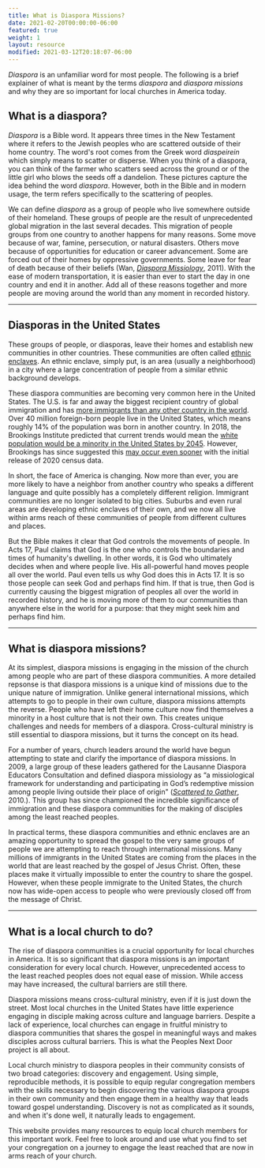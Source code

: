 ```yaml
---
title: What is Diaspora Missions?
date: 2021-02-20T00:00:00-06:00
featured: true
weight: 1
layout: resource
modified: 2021-03-12T20:18:07-06:00
---
```


*Diaspora* is an unfamiliar word for most people. The following is a brief explainer of what is meant by the terms *diaspora* and *diaspora missions* and why they are so important for local churches in America today.

## What is a diaspora?
*Diaspora* is a Bible word. It appears three times in the New Testament where it refers to the Jewish peoples who are scattered outside of their home country. The word's root comes from the Greek word *diaspeirein* which simply means to scatter or disperse. When you think of a diaspora, you can think of the farmer who scatters seed across the ground or of the little girl who blows the seeds off a dandelion. These pictures capture the idea behind the word *diaspora*. However, both in the Bible and in modern usage, the term refers specifically to the scattering of peoples. 

We can define *diaspora* as a group of people who live somewhere outside of their homeland. These groups of people are the result of unprecedented global migration in the last several decades. This migration of people groups from one country to another happens for many reasons. Some move because of war, famine, persecution, or natural disasters. Others move because of opportunities for education or career advancement. Some are forced out of their homes by oppressive governments. Some leave for fear of death because of their beliefs (Wan, *[Diaspora Missiology](https://amzn.to/3q9Px5l)*, 2011). With the ease of modern transportation, it is easier than ever to start the day in one country and end it in another. Add all of these reasons together and more people are moving around the world than any moment in recorded history.

---

## Diasporas in the United States
These groups of people, or diasporas, leave their homes and establish new communities in other countries. These communities are often called [ethnic enclaves](https://keelancook.com/2017/02/22/what-is-an-ethnic-enclave-and-why-should-i-care/). An ethnic enclave, simply put, is an area (usually a neighborhood) in a city where a large concentration of people from a similar ethnic background develops. 

These diaspora communities are becoming very common here in the United States. The U.S. is far and away the biggest recipient country of global immigration and has [more immigrants than any other country in the world](https://www.pewresearch.org/fact-tank/2020/08/20/key-findings-about-u-s-immigrants/). Over 40 million foreign-born people live in the United States, which means roughly 14% of the population was born in another country. In 2018, the Brookings Institute predicted that current trends would mean the [white population would be a minority in the United States by 2045](https://keelancook.com/2018/03/15/in-the-news-whites-a-minority-by-2045/). However, Brookings has since suggested this [may occur even sooner](https://www.brookings.edu/research/new-census-data-shows-the-nation-is-diversifying-even-faster-than-predicted/) with the initial release of 2020 census data.

In short, the face of America is changing. Now more than ever, you are more likely to have a neighbor from another country who speaks a different language and quite possibly has a completely different religion. Immigrant communities are no longer isolated to big cities. Suburbs and even rural areas are developing ethnic enclaves of their own, and we now all live within arms reach of these communities of people from different cultures and places.

But the Bible makes it clear that God controls the movements of people. In Acts 17, Paul claims that God is the one who controls the boundaries and times of humanity's dwelling. In other words, it is God who ultimately decides when and where people live. His all-powerful hand moves people all over the world. Paul even tells us why God does this in Acts 17. It is so those people can seek God and perhaps find him. If that is true, then God is currently causing the biggest migration of peoples all over the world in recorded history, and he is moving more of them to our communities than anywhere else in the world for a purpose: that they might seek him and perhaps find him.

---
## What is diaspora missions?
At its simplest, diaspora missions is engaging in the mission of the church among people who are part of these diaspora communities. A more detailed repsonse is that diaspora missions is a unique kind of missions due to the unique nature of immigration. Unlike general international missions, which attempts to go to people in their own culture, diaspora missions attempts the reverse. People who have left their home culture now find themselves a minority in a host culture that is not their own. This creates unique challenges and needs for members of a diaspora. Cross-cultural ministry is still essential to diaspora missions, but it turns the concept on its head.

For a number of years, church leaders around the world have begun attempting to state and clarify the importance of diaspora missions. In 2009, a large group of these leaders gathered for the Lausanne Diaspora Educators Consultation and defined diaspora missiology as “a missiological framework for understanding and participating in God’s redemptive mission among people living outside their place of origin" ([*Scattered to Gather*](https://amzn.to/3b5DDVJ), 2010.). This group has since championed the incredible significance of immigration and these diaspora communities for the making of disciples among the least reached peoples.

In practical terms, these diaspora communities and ethnic enclaves are an amazing opportunity to spread the gospel to the very same groups of people we are attempting to reach through international missions. Many millions of immigrants in the United States are coming from the places in the world that are least reached by the gospel of Jesus Christ. Often, these places make it virtually impossible to enter the country to share the gospel. However, when these people immigrate to the United States, the church now has wide-open access to people who were previously closed off from the message of Christ.

---
## What is a local church to do?
The rise of diaspora communities is a crucial opportunity for local churches in America. It is so significant that diaspora missions is an important consideration for every local church. However, unprecedented access to the least reached peoples does not equal ease of mission. While access may have increased, the cultural barriers are still there.

Diaspora missions means cross-cultural ministry, even if it is just down the street. Most local churches in the United States have little experience engaging in disciple making across culture and language barriers. Despite a lack of experience, local churches can engage in fruitful ministry to diaspora communities that shares the gospel in meaningful ways and makes disciples across cultural barriers. This is what the Peoples Next Door project is all about. 

Local church ministry to diaspora peoples in their community consists of two broad categories: discovery and engagement. Using simple, reproducible methods, it is possible to equip regular congregation members with the skills necessary to begin discovering the various diaspora groups in their own community and then engage them in a healthy way that leads toward gospel understanding. Discovery is not as complicated as it sounds, and when it's done well, it naturally leads to engagement. 

This website provides many resources to equip local church members for this important work. Feel free to look around and use what you find to set your congregation on a journey to engage the least reached that are now in arms reach of your church. 